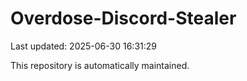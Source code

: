 # Overdose-Discord-Stealer

Last updated: 2025-06-30 16:31:29

This repository is automatically maintained.
